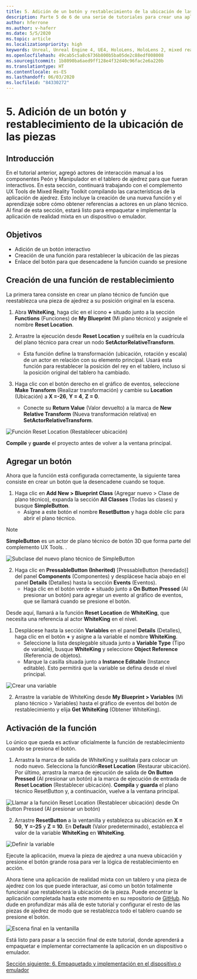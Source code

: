 ```yaml
---
title: 5. Adición de un botón y restablecimiento de la ubicación de las piezas
description: Parte 5 de 6 de una serie de tutoriales para crear una aplicación de ajedrez sencilla con Unreal Engine 4 y el complemento UX Tools de Mixed Reality Toolkit
author: hferrone
ms.author: v-haferr
ms.date: 5/5/2020
ms.topic: article
ms.localizationpriority: high
keywords: Unreal, Unreal Engine 4, UE4, HoloLens, HoloLens 2, mixed reality, tutorial, getting started, mrtk, uxt, UX Tools, documentation
ms.openlocfilehash: 49cab5c5a8c6736b800b5ba05de2c88edf008008
ms.sourcegitcommit: 1b8090ba6aed9ff128e4f32d40c96fac2e6a220b
ms.translationtype: HT
ms.contentlocale: es-ES
ms.lasthandoff: 06/03/2020
ms.locfileid: "84330272"
---
```

# <a name="5-adding-a-button--resetting-piece-locations"></a>5. Adición de un botón y restablecimiento de la ubicación de las piezas


## <a name="overview"></a>Introducción

En el tutorial anterior, agregó actores de interacción manual a los componentes Peón y Manipulador en el tablero de ajedrez para que fueran interactivos. En esta sección, continuará trabajando con el complemento UX Tools de Mixed Reality Toolkit compilando las características de la aplicación de ajedrez. Esto incluye la creación de una nueva función y el aprendizaje sobre cómo obtener referencias a actores en un plano técnico. Al final de esta sección, estará listo para empaquetar e implementar la aplicación de realidad mixta en un dispositivo o emulador.

## <a name="objectives"></a>Objetivos

* Adición de un botón interactivo
* Creación de una función para restablecer la ubicación de las piezas
* Enlace del botón para que desencadene la función cuando se presione

## <a name="creating-a-reset-function"></a>Creación de una función de restablecimiento
La primera tarea consiste en crear un plano técnico de función que reestablezca una pieza de ajedrez a su posición original en la escena. 

1.  Abra **WhiteKing**, haga clic en el icono **+** situado junto a la sección **Functions** (Funciones) de **My Blueprint** (Mi plano técnico) y asígnele el nombre **Reset Location**. 

2.  Arrastre la ejecución desde **Reset Location** y suéltela en la cuadrícula del plano técnico para crear un nodo **SetActorRelativeTransform**. 
    * Esta función define la transformación (ubicación, rotación y escala) de un actor en relación con su elemento principal. Usará esta función para restablecer la posición del rey en el tablero, incluso si la posición original del tablero ha cambiado. 
    
3. Haga clic con el botón derecho en el gráfico de eventos, seleccione **Make Transform** (Realizar transformación) y cambie su **Location** (Ubicación) a **X =-26**, **Y = 4**, **Z = 0**.
    * Conecte su **Return Value** (Valor devuelto) a la marca de **New Relative Transform** (Nueva transformación relativa) en **SetActorRelativeTransform**. 

![Función Reset Location (Restablecer ubicación)](images/unreal-uxt/5-function.PNG)

**Compile** y **guarde** el proyecto antes de volver a la ventana principal. 


## <a name="adding-a-button"></a>Agregar un botón
Ahora que la función está configurada correctamente, la siguiente tarea consiste en crear un botón que la desencadene cuando se toque. 

1.  Haga clic en **Add New > Blueprint Class** (Agregar nuevo > Clase de plano técnico), expanda la sección **All Classes** (Todas las clases) y busque **SimpleButton**. 
    * Asigne a este botón el nombre **ResetButton** y haga doble clic para abrir el plano técnico.

> [!NOTE]
> **SimpleButton** es un actor de plano técnico de botón 3D que forma parte del complemento UX Tools. . 

![Subclase del nuevo plano técnico de SimpleButton](images/unreal-uxt/5-subclass.PNG)

2. Haga clic en **PressableButton (Inherited)** [PressableButton (heredado)] del panel **Components** (Componentes) y desplácese hacia abajo en el panel **Details** (Detalles) hasta la sección **Events** (Eventos). 
    * Haga clic en el botón verde **+** situado junto a **On Button Pressed** (Al presionar un botón) para agregar un evento al gráfico de eventos, que se llamará cuando se presione el botón. 
    
Desde aquí, llamará a la función **Reset Location** de **WhiteKing**, que necesita una referencia al actor **WhiteKing** en el nivel. 

1.  Desplácese hasta la sección **Variables** en el panel **Details** (Detalles), haga clic en el botón **+** y asigne a la variable el nombre **WhiteKing**. 
    * Seleccione la lista desplegable situada junto a **Variable Type** (Tipo de variable), busque **WhiteKing** y seleccione **Object Reference** (Referencia de objetos). 
    * Marque la casilla situada junto a **Instance Editable** (Instance editable). Esto permitirá que la variable se defina desde el nivel principal. 

![Crear una variable](images/unreal-uxt/5-var.PNG)

2.  Arrastre la variable de WhiteKing desde **My Blueprint > Variables** (Mi plano técnico > Variables) hasta el gráfico de eventos del botón de restablecimiento y elija **Get WhiteKing** (Obtener WhiteKing). 

## <a name="firing-the-function"></a>Activación de la función
Lo único que queda es activar oficialmente la función de restablecimiento cuando se presiona el botón.

1.  Arrastra la marca de salida de WhiteKing y suéltala para colocar un nodo nuevo. Selecciona la función**Reset Location** (Restaurar ubicación). Por último, arrastra la marca de ejecución de salida de **On Button Pressed** (Al presionar un botón) a la marca de ejecución de entrada de **Reset Location** (Restablecer ubicación). **Compila** y **guarda** el plano técnico ResetButton y, a continuación, vuelve a la ventana principal. 

![Llamar a la función Reset Location (Restablecer ubicación) desde On Button Pressed (Al presionar un botón)](images/unreal-uxt/5-callresetloc.PNG)

2.  Arrastre **ResetButton** a la ventanilla y establezca su ubicación en **X = 50**, **Y =-25** y **Z = 10**. En **Default** (Valor predeterminado), establezca el valor de la variable **WhiteKing** en **WhiteKing**.

![Definir la variable](images/unreal-uxt/5-buttonlevel.PNG)

Ejecute la aplicación, mueva la pieza de ajedrez a una nueva ubicación y presione el botón grande rosa para ver la lógica de restablecimiento en acción.

Ahora tiene una aplicación de realidad mixta con un tablero y una pieza de ajedrez con los que puede interactuar, así como un botón totalmente funcional que restablecerá la ubicación de la pieza. Puede encontrar la aplicación completada hasta este momento en su repositorio de [GitHub](https://github.com/microsoft/MixedReality-Unreal-Samples/tree/master/ChessApp). No dude en profundizar más allá de este tutorial y configurar el resto de las piezas de ajedrez de modo que se restablezca todo el tablero cuando se presione el botón.

![Escena final en la ventanilla](images/unreal-uxt/5-endscene.PNG)

Está listo para pasar a la sección final de este tutorial, donde aprenderá a empaquetar e implementar correctamente la aplicación en un dispositivo o emulador.

[Sección siguiente: 6. Empaquetado y implementación en el dispositivo o emulador](unreal-uxt-ch6.md)
